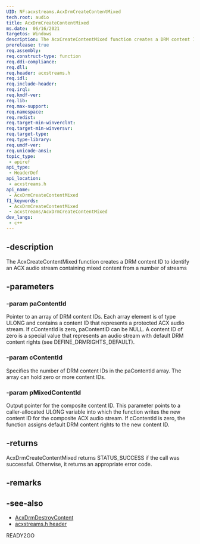 ```yaml
---
UID: NF:acxstreams.AcxDrmCreateContentMixed
tech.root: audio
title: AcxDrmCreateContentMixed
ms.date:  06/16/2021
targetos: Windows
description: The AcxCreateContentMixed function creates a DRM content ID to identify an ACX audio stream containing mixed content from a number of streams
prerelease: true
req.assembly: 
req.construct-type: function
req.ddi-compliance: 
req.dll: 
req.header: acxstreams.h
req.idl: 
req.include-header: 
req.irql: 
req.kmdf-ver: 
req.lib: 
req.max-support: 
req.namespace: 
req.redist: 
req.target-min-winverclnt: 
req.target-min-winversvr: 
req.target-type: 
req.type-library: 
req.umdf-ver: 
req.unicode-ansi: 
topic_type:
 - apiref
api_type:
 - HeaderDef 
api_location:
 - acxstreams.h
api_name:
 - AcxDrmCreateContentMixed
f1_keywords:
 - AcxDrmCreateContentMixed
 - acxstreams/AcxDrmCreateContentMixed
dev_langs:
 - c++
---
```


## -description

The AcxCreateContentMixed function creates a DRM content ID to identify an ACX audio stream containing mixed content from a number of streams

## -parameters

### -param paContentId

Pointer to an array of DRM content IDs. Each array element is of type ULONG and contains a content ID that represents a protected ACX audio stream. If cContentId is zero, paContentID can be NULL. A content ID of zero is a special value that represents an audio stream with default DRM content rights (see DEFINE_DRMRIGHTS_DEFAULT).

### -param cContentId

Specifies the number of DRM content IDs in the paContentId array. The array can hold zero or more content IDs.

### -param pMixedContentId

Output pointer for the composite content ID. This parameter points to a caller-allocated ULONG variable into which the function writes the new content ID for the composite ACX audio stream. If cContentId is zero, the function assigns default DRM content rights to the new content ID.

## -returns

AcxDrmCreateContentMixed returns STATUS_SUCCESS if the call was successful. Otherwise, it returns an appropriate error code.

## -remarks

## -see-also

- [AcxDrmDestroyContent](nf-acxstreams-acxdrmdestroycontent.md)
- [acxstreams.h header](index.md)

READY2GO
